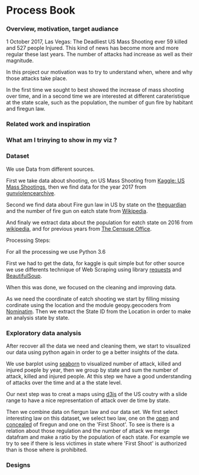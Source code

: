# Process Book

### Overview, motivation, target audiance

1 October 2017, Las Vegas: The Deadliest US Mass Shooting ever 59 killed and 527 people Injured. This kind of news has become more and more regular these last years. The number of attacks had increase as well as their magnitude. 

In this project our motivation was to try to understand when, where and why those attacks take place. 

In the first time we sought to best showed the increase of mass shooting over time, and in a second time we are interested at different carateristique at the state scale, such as the population, the number of gun fire by habitant and firegun law. 

### Related work and inspiration



### What am I trinying to show in my viz ? 

### Dataset

We use Data from different sources. 

First we take data about shooting, on US Mass Shooting from [Kaggle: US Mass Shootings][1], then we find data for the year 2017 from [gunviolencearchive][2]. 

Second we find data about Fire gun law in US by state on the [theguardian][3] and the number of fire gun on eatch state from [Wikipedia][4]. 

And finaly we extract data about the population for eatch state on 2016 from [wikipedia][8], and for previous years from [The Censuse Office][9]. 

[1]: https://www.kaggle.com/zusmani/us-mass-shootings-last-50-years
[2]: http://www.gunviolencearchive.org/reports/mass-shooting
[3]: https://www.theguardian.com/world/interactive/2013/jan/15/gun-laws-united-states
[4]: https://fr.wikipedia.org/wiki/Liste_des_%C3%89tats_am%C3%A9ricains_par_possession_d%27armes_%C3%A0_feu
[8]: https://fr.wikipedia.org/wiki/D%C3%A9mographie_des_%C3%89tats-Unis
[9]: https://www2.census.gov/programs-surveys/popest/tables/1900-1980/counties/totals/e7079co.txt


Processing Steps: 

For all the processing we use Python 3.6

First we had to get the data, for kaggle is quit simple but for other source we use differents technique of Web Scraping using library [requests][5] and [BeautifulSoup][6]. 

When this was done, we focused on the cleaning and improving data. 

As we need the coordinate of eatch shooting we start by filling missing cordinate using the location and the module geopy.geocoders from [Nominatim][7]. Then we extract the State ID from the Location in order to make an analysis state by state.   

[5]: http://docs.python-requests.org/en/master/
[6]: https://www.crummy.com/software/BeautifulSoup/bs4/doc/
[7]: https://github.com/damianbraun/nominatim

### Exploratory data analysis

After recover all the data we need and cleaning them, we start to visualized our data using python again in order to ge a better insights of the data. 

We use barplot using [seaborn][10] to visualized number of attack, killed and injured poeple by year, then we group by state and sum the number of attack, killed and injured people. At this step we have a good understanding of attacks over the time and at a the state level. 

Our next step was to creat a maps using [d3js][11] of the US coutry with a slide range to have a nice representation of attack over de time by state. 

Then we combine data on fiergun law and our data set. We first select interesting law on this dataset, we select two law, one on the [open][12] and [concealed][13] of firegun and one on the 'First Shoot'. To see is there is a relation about those regulation and the number of attack we merge datafram and make a ratio by the population of each state. For example we try to see if there is less victimes in state where 'First Shoot' is authorized than is those where is prohibited. 

[10]: https://seaborn.pydata.org/
[11]: https://d3js.org/
[12]: https://en.wikipedia.org/wiki/Open_carry_in_the_United_States
[13]: https://en.wikipedia.org/wiki/Concealed_carry_in_the_United_States


### Designs 


